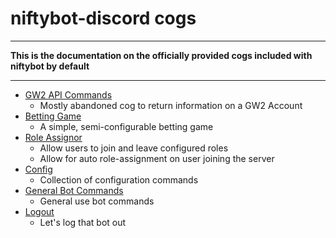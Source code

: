 niftybot-discord cogs
===
---
**This is the documentation on the officially provided cogs included with
niftybot by default**

---

* [GW2 API Commands](gw2_api)
    * Mostly abandoned cog to return information on a GW2 Account
* [Betting Game](betting_game)
    * A simple, semi-configurable betting game
* [Role Assignor](role_assignment)
    * Allow users to join and leave configured roles
    * Allow for auto role-assignment on user joining the server
* [Config](config_commands)
    * Collection of configuration commands
* [General Bot Commands](general_bot_commands)
    * General use bot commands
* [Logout](logout)
    * Let's log that bot out
